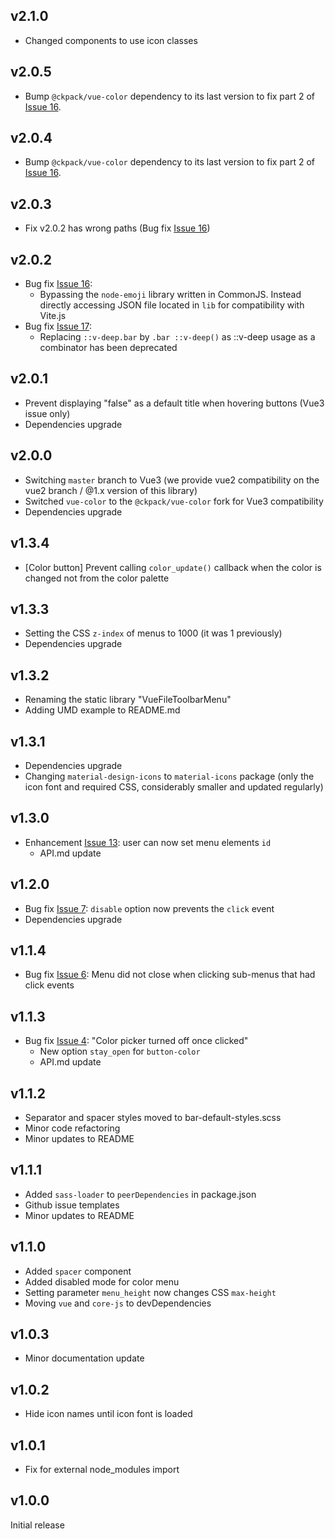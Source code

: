 ## v2.1.0
- Changed components to use icon classes

## v2.0.5
- Bump `@ckpack/vue-color` dependency to its last version to fix part 2 of [Issue 16](https://github.com/motla/vue-file-toolbar-menu/issues/16).

## v2.0.4
- Bump `@ckpack/vue-color` dependency to its last version to fix part 2 of [Issue 16](https://github.com/motla/vue-file-toolbar-menu/issues/16).

## v2.0.3
- Fix v2.0.2 has wrong paths (Bug fix [Issue 16](https://github.com/motla/vue-file-toolbar-menu/issues/16))

## v2.0.2

- Bug fix [Issue 16](https://github.com/motla/vue-file-toolbar-menu/issues/16):
    - Bypassing the `node-emoji` library written in CommonJS. Instead directly accessing JSON file located in `lib` for compatibility with Vite.js
- Bug fix [Issue 17](https://github.com/motla/vue-file-toolbar-menu/issues/17):
    - Replacing `::v-deep.bar` by `.bar ::v-deep()` as ::v-deep usage as a combinator has been deprecated

## v2.0.1

- Prevent displaying "false" as a default title when hovering buttons (Vue3 issue only)
- Dependencies upgrade

## v2.0.0

- Switching `master` branch to Vue3 (we provide vue2 compatibility on the vue2 branch / @1.x version of this library)
- Switched `vue-color` to the `@ckpack/vue-color` fork for Vue3 compatibility
- Dependencies upgrade

## v1.3.4

- \[Color button\] Prevent calling `color_update()` callback when the color is changed not from the color palette

## v1.3.3

- Setting the CSS `z-index` of menus to 1000 (it was 1 previously)
- Dependencies upgrade

## v1.3.2

- Renaming the static library "VueFileToolbarMenu"
- Adding UMD example to README.md

## v1.3.1

- Dependencies upgrade
- Changing `material-design-icons` to `material-icons` package (only the icon font and required CSS, considerably smaller and updated regularly)

## v1.3.0

- Enhancement [Issue 13](https://github.com/motla/vue-file-toolbar-menu/issues/13): user can now set menu elements `id`
  - API.md update

## v1.2.0

- Bug fix [Issue 7](https://github.com/motla/vue-file-toolbar-menu/issues/7): `disable` option now prevents the `click` event
- Dependencies upgrade

## v1.1.4

- Bug fix [Issue 6](https://github.com/motla/vue-file-toolbar-menu/issues/6): Menu did not close when clicking sub-menus that had click events

## v1.1.3

- Bug fix [Issue 4](https://github.com/motla/vue-file-toolbar-menu/issues/4): "Color picker turned off once clicked"
  - New option `stay_open` for `button-color`
  - API.md update

## v1.1.2

- Separator and spacer styles moved to bar-default-styles.scss
- Minor code refactoring
- Minor updates to README

## v1.1.1

- Added `sass-loader` to `peerDependencies` in package.json
- Github issue templates
- Minor updates to README

## v1.1.0

- Added `spacer` component
- Added disabled mode for color menu
- Setting parameter `menu_height` now changes CSS `max-height`
- Moving `vue` and `core-js` to devDependencies

## v1.0.3

- Minor documentation update

## v1.0.2

- Hide icon names until icon font is loaded

## v1.0.1

- Fix for external node_modules import

## v1.0.0

Initial release